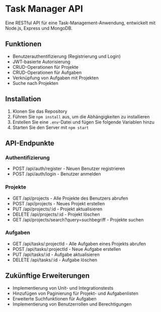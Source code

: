 # Task Manager API

Eine RESTful API für eine Task-Management-Anwendung, entwickelt mit Node.js, Express und MongoDB.

## Funktionen

- Benutzerauthentifizierung (Registrierung und Login)
- JWT-basierte Autorisierung
- CRUD-Operationen für Projekte
- CRUD-Operationen für Aufgaben
- Verknüpfung von Aufgaben mit Projekten
- Suche nach Projekten

## Installation

1. Klonen Sie das Repository
2. Führen Sie `npm install` aus, um die Abhängigkeiten zu installieren
3. Erstellen Sie eine `.env`-Datei und fügen Sie folgende Variablen hinzu
4. Starten Sie den Server mit `npm start`

## API-Endpunkte

### Authentifizierung
- POST /api/auth/register - Neuen Benutzer registrieren
- POST /api/auth/login - Benutzer anmelden

### Projekte
- GET /api/projects - Alle Projekte des Benutzers abrufen
- POST /api/projects - Neues Projekt erstellen
- PUT /api/projects/:id - Projekt aktualisieren
- DELETE /api/projects/:id - Projekt löschen
- GET /api/projects/search?query=suchbegriff - Projekte suchen

### Aufgaben
- GET /api/tasks/:projectId - Alle Aufgaben eines Projekts abrufen
- POST /api/tasks/:projectId - Neue Aufgabe erstellen
- PUT /api/tasks/:id - Aufgabe aktualisieren
- DELETE /api/tasks/:id - Aufgabe löschen

## Zukünftige Erweiterungen

- Implementierung von Unit- und Integrationstests
- Hinzufügen von Paginierung für Projekt- und Aufgabenlisten
- Erweiterte Suchfunktionen für Aufgaben
- Implementierung von Benutzerrollen und Berechtigungen
